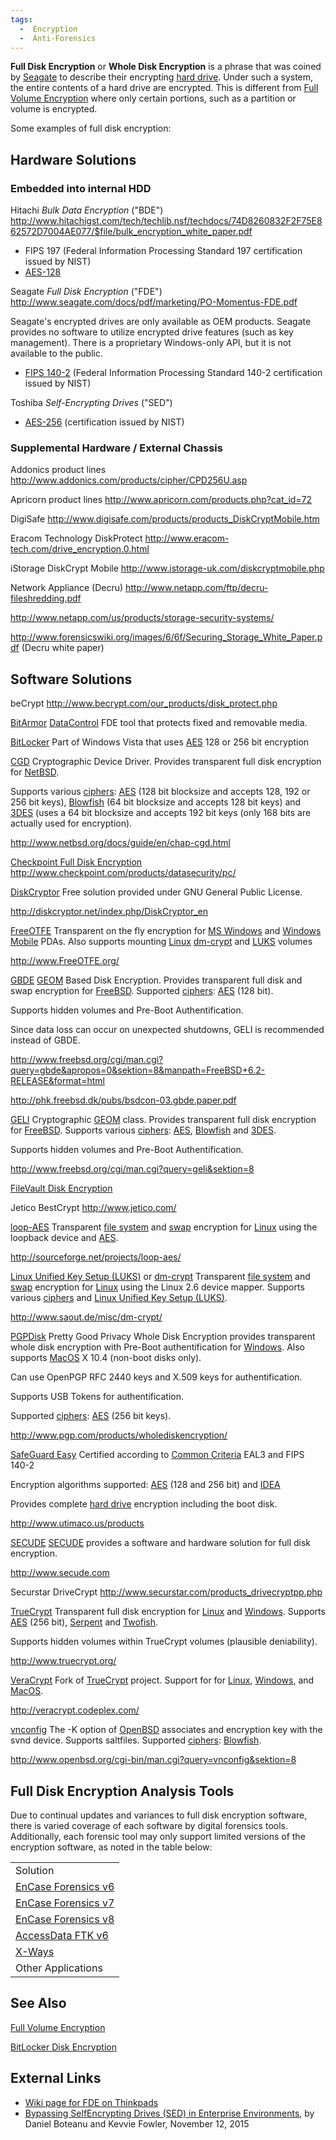 ```yaml
---
tags:
  -  Encryption
  -  Anti-Forensics
---
```

**Full Disk Encryption** or **Whole Disk Encryption** is a phrase that
was coined by [Seagate](seagate.md) to describe their encrypting
[hard drive](hard_drive.md). Under such a system, the entire
contents of a hard drive are encrypted. This is different from [Full
Volume Encryption](full_volume_encryption.md) where only certain
portions, such as a partition or volume is encrypted.

Some examples of full disk encryption:

## Hardware Solutions

### Embedded into internal HDD

Hitachi *Bulk Data Encryption* ("BDE")
<http://www.hitachigst.com/tech/techlib.nsf/techdocs/74D8260832F2F75E862572D7004AE077/$file/bulk_encryption_white_paper.pdf>

- FIPS 197 (Federal Information Processing Standard 197 certification
  issued by NIST)
- [AES-128](http://csrc.nist.gov/groups/STM/cavp/documents/aes/aesval.html)

Seagate *Full Disk Encryption* ("FDE")
<http://www.seagate.com/docs/pdf/marketing/PO-Momentus-FDE.pdf>

Seagate's encrypted drives are only available as OEM products. Seagate
provides no software to utilize encrypted drive features (such as key
management). There is a proprietary Windows-only API, but it is not
available to the public.

- [FIPS
  140-2](http://www.seagate.com/ww/v/index.jsp?name=st9500422as-momentus-7200-fde-fips-140-2-sata-500gb-hd&vgnextoid=0be9f080d2c55210VgnVCM1000001a48090aRCRD&locale=en-US&pf=1)
  (Federal Information Processing Standard 140-2 certification issued by
  NIST)

Toshiba *Self-Encrypting Drives* ("SED")

- [AES-256](http://sdd.toshiba.com/main.aspx?Path=ServicesSupport/Self-EncryptingDrives)
  (certification issued by NIST)

### Supplemental Hardware / External Chassis

Addonics product lines
<http://www.addonics.com/products/cipher/CPD256U.asp>

<!-- -->

Apricorn product lines
<http://www.apricorn.com/products.php?cat_id=72>

<!-- -->

DigiSafe
<http://www.digisafe.com/products/products_DiskCryptMobile.htm>

<!-- -->

Eracom Technology DiskProtect
<http://www.eracom-tech.com/drive_encryption.0.html>

<!-- -->

iStorage DiskCrypt Mobile
<http://www.istorage-uk.com/diskcryptmobile.php>

<!-- -->

Network Appliance (Decru)
<http://www.netapp.com/ftp/decru-fileshredding.pdf>

<http://www.netapp.com/us/products/storage-security-systems/>

<http://www.forensicswiki.org/images/6/6f/Securing_Storage_White_Paper.pdf>
(Decru white paper)

## Software Solutions

beCrypt
<http://www.becrypt.com/our_products/disk_protect.php>

<!-- -->

[BitArmor](bitarmor.md) [DataControl](DataControl "wikilink")
FDE tool that protects fixed and removable media.

<!-- -->

[BitLocker](bitlocker.md)
Part of Windows Vista that uses [AES](aes.md) 128 or 256 bit
encryption

<!-- -->

[CGD](cgd.md)
Cryptographic Device Driver. Provides transparent full disk encryption
for [NetBSD](netbsd.md).

Supports various [ciphers](ciphers.md): [AES](aes.md)
(128 bit blocksize and accepts 128, 192 or 256 bit keys),
[Blowfish](blowfish.md) (64 bit blocksize and accepts 128 bit
keys) and [3DES](3des.md) (uses a 64 bit blocksize and accepts
192 bit keys (only 168 bits are actually used for encryption).

<http://www.netbsd.org/docs/guide/en/chap-cgd.html>

<!-- -->

[Checkpoint Full Disk Encryption](checkpoint_full_disk_encryption.md)
<http://www.checkpoint.com/products/datasecurity/pc/>

<!-- -->

[DiskCryptor](diskcryptor.md)
Free solution provided under GNU General Public License.

<http://diskcryptor.net/index.php/DiskCryptor_en>

<!-- -->

[FreeOTFE](freeotfe.md)
Transparent on the fly encryption for [MS Windows](windows.md)
and [Windows Mobile](microsoft_windows_mobile.md) PDAs. Also
supports mounting [Linux](linux.md)
[dm-crypt](dm-crypt.md) and
[LUKS](linux_unified_key_setup_(luks).md) volumes

<http://www.FreeOTFE.org/>

<!-- -->

[GBDE](gbde.md)
[GEOM](geom.md) Based Disk Encryption. Provides transparent full
disk and swap encryption for [FreeBSD](freebsd.md). Supported
[ciphers](ciphers.md): [AES](aes.md) (128 bit).

Supports hidden volumes and Pre-Boot Authentification.

Since data loss can occur on unexpected shutdowns, GELI is recommended
instead of GBDE.

<http://www.freebsd.org/cgi/man.cgi?query=gbde&apropos=0&sektion=8&manpath=FreeBSD+6.2-RELEASE&format=html>

<http://phk.freebsd.dk/pubs/bsdcon-03.gbde.paper.pdf>

<!-- -->

[GELI](geli.md)
Cryptographic [GEOM](geom.md) class. Provides transparent full
disk encryption for [FreeBSD](freebsd.md). Supports various
[ciphers](ciphers.md): [AES](aes.md),
[Blowfish](blowfish.md) and [3DES](3des.md).

Supports hidden volumes and Pre-Boot Authentification.

<http://www.freebsd.org/cgi/man.cgi?query=geli&sektion=8>

<!-- -->

[FileVault Disk Encryption](filevault_disk_encryption.md)

<!-- -->

Jetico BestCrypt
<http://www.jetico.com/>

<!-- -->

[loop-AES](loop-aes.md)
Transparent [file system](file_system.md) and
[swap](swap.md) encryption for [Linux](linux.md) using
the loopback device and [AES](aes.md).

<http://sourceforge.net/projects/loop-aes/>

<!-- -->

[Linux Unified Key Setup (LUKS)](linux_unified_key_setup_(luks).md) or [dm-crypt](dm-crypt.md)
Transparent [file system](file_system.md) and
[swap](swap.md) encryption for [Linux](linux.md) using
the Linux 2.6 device mapper. Supports various
[ciphers](ciphers.md) and [Linux Unified Key Setup
(LUKS)](linux_unified_key_setup_(luks).md).

<http://www.saout.de/misc/dm-crypt/>

<!-- -->

[PGPDisk](pgpdisk.md)
Pretty Good Privacy Whole Disk Encryption provides transparent whole
disk encryption with Pre-Boot authentification for
[Windows](windows.md). Also supports [MacOS](macos.md) X
10.4 (non-boot disks only).

Can use OpenPGP RFC 2440 keys and X.509 keys for authentification.

Supports USB Tokens for authentification.

Supported [ciphers](ciphers.md): [AES](aes.md) (256 bit
keys).

<http://www.pgp.com/products/wholediskencryption/>

<!-- -->

[SafeGuard Easy](safeguard_easy.md)
Certified according to [Common Criteria](common_criteria.md)
EAL3 and FIPS 140-2

Encryption algorithms supported: [AES](aes.md) (128 and 256 bit)
and [IDEA](idea.md)

Provides complete [hard drive](hard_drive.md) encryption
including the boot disk.

<http://www.utimaco.us/products>

<!-- -->

[SECUDE](secude.md)
[SECUDE](secude.md) provides a software and hardware solution
for full disk encryption.

<http://www.secude.com>

<!-- -->

Securstar DriveCrypt
<http://www.securstar.com/products_drivecryptpp.php>

<!-- -->

[TrueCrypt](truecrypt.md)
Transparent full disk encryption for [Linux](linux.md) and
[Windows](windows.md). Supports [AES](aes.md) (256 bit),
[Serpent](serpent.md) and [Twofish](Twofish "wikilink").

Supports hidden volumes within TrueCrypt volumes (plausible
deniability).

<http://www.truecrypt.org/>

<!-- -->

[VeraCrypt](veracrypt.md)
Fork of [TrueCrypt](truecrypt.md) project. Support for for
[Linux](linux.md), [Windows](windows.md), and
[MacOS](macos.md).

<http://veracrypt.codeplex.com/>

<!-- -->

[vnconfig](vnconfig.md)
The -K option of [OpenBSD](openbsd.md) associates
and encryption key with the svnd device. Supports saltfiles. Supported
[ciphers](ciphers.md): [Blowfish](blowfish.md).

<http://www.openbsd.org/cgi-bin/man.cgi?query=vnconfig&sektion=8>

## Full Disk Encryption Analysis Tools

Due to continual updates and variances to full disk encryption software,
there is varied coverage of each software by digital forensics tools.
Additionally, each forensic tool may only support limited versions of
the encryption software, as noted in the table below:

|                                                  |
|--------------------------------------------------|
| Solution                                         |
| [EnCase Forensics v6](encase.md)         |
| [EnCase Forensics v7](encase.md)         |
| [EnCase Forensics v8](encase.md)         |
| [AccessData FTK v6](forensic_toolkit.md) |
| [X-Ways](x-ways.md)                      |
| Other Applications                               |

## See Also

[Full Volume Encryption](full_volume_encryption.md)

[BitLocker Disk Encryption](bitlocker_disk_encryption.md)

## External Links

- [Wiki page for FDE on
  Thinkpads](http://www.thinkwiki.org/wiki/Full_Disk_Encryption_(FDE))
- [Bypassing SelfEncrypting Drives (SED) in Enterprise
  Environments](https://www.blackhat.com/docs/eu-15/materials/eu-15-Boteanu-Bypassing-Self-Encrypting-Drives-SED-In-Enterprise-Environments.pdf),
  by Daniel Boteanu and Kevvie Fowler, November 12, 2015

